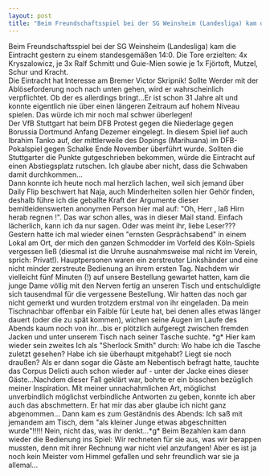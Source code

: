 ```yaml
---
layout: post
title: "Beim Freundschaftsspiel bei der SG Weinsheim (Landesliga) kam die Eintracht gestern zu einem standesgemäßen 14:0."
---
```


Beim Freundschaftsspiel bei der SG Weinsheim (Landesliga) kam die Eintracht gestern zu einem standesgemäßen 14:0. Die Tore erzielten: 4x Kryszalowicz, je 3x Ralf Schmitt und Guie-Mien sowie je 1x Fjörtoft, Mutzel, Schur und Kracht.  
Die Eintracht hat Interesse am Bremer Victor Skripnik! Sollte Werder mit der Ablöseforderung noch nach unten gehen, wird er wahrscheinlich verpflichtet. Ob der es allerdings bringt...Er ist schon 31 Jahre alt und konnte eigentlich nie über einen längeren Zeitraum auf hohem Niveau spielen. Das würde ich mir noch mal schwer überlegen!  
Der VfB Stuttgart hat beim DFB Protest gegen die Niederlage gegen Borussia Dortmund Anfang Dezemer eingelegt. In diesem Spiel lief auch Ibrahim Tanko auf, der mittlerweile des Dopings (Marihuana) im DFB-Pokalspiel gegen Schalke Ende November überführt wurde. Sollten die Stuttgarter die Punkte gutgeschrieben bekommen, würde die Eintracht auf einen Abstiegsplatz rutschen. Ich glaube aber nicht, dass die Schwaben damit durchkommen...  
Dann konnte ich heute noch mal herzlich lachen, weil sich jemand über Daily Flip beschwert hat Naja, auch Minderheiten sollen hier Gehör finden, deshalb führe ich die geballte Kraft der Argumente dieser bemitleidenswerten anonymen Person hier mal auf: "Oh, Herr , laß Hirn herab regnen !". Das war schon alles, was in dieser Mail stand. Einfach lächerlich, kann ich da nur sagen. Oder was meint ihr, liebe Leser???  
Gestern hatte ich mal wieder einen "ernsten Gesprächsabend" in einem Lokal am Ort, der mich den ganzen Schmodder im Vorfeld des Köln-Spiels vergessen ließ (diesmal ist die Unruhe ausnahmsweise mal nicht im Verein, sprich: Privat!). Hauptpersonen waren ein zerstreuter Linkshänder und eine nicht minder zerstreute Bedienung an ihrem ersten Tag. Nachdem wir vielleicht fünf Minuten (!) auf unsere Bestellung gewartet hatten, kam die junge Dame völlig mit den Nerven fertig an unseren Tisch und entschuldigte sich tausendmal für die vergessene Bestellung. Wir hatten das noch gar nicht gemerkt und wurden trotzdem erstmal von ihr eingeladen. Da mein Tischnachbar offenbar ein Faible für Leute hat, bei denen alles etwas länger dauert (oder die zu spät kommen), wichen seine Augen im Laufe des Abends kaum noch von ihr...bis er plötzlich aufgeregt zwischen fremden Jacken und unter unserem Tisch nach seiner Tasche suchte. \*g\* Hier kam wieder sein zweites Ich als "Sherlock Smith" durch: Wo habe ich die Tasche zuletzt gesehen? Habe ich sie überhaupt mitgehabt? Liegt sie noch draußen? Als er dann sogar die Gäste am Nebentisch befragt hatte, tauchte das Corpus Delicti auch schon wieder auf - unter der Jacke eines dieser Gäste...Nachdem dieser Fall geklärt war, bohrte er ein bisschen bezüglich meiner Inspiration. Mit meiner unnachahmlichen Art, möglichst unverbindlich möglichst verbindliche Antworten zu geben, konnte ich aber auch das abschmettern. Er hat mir das aber glaube ich nicht ganz abgenommen... Dann kam es zum Geständnis des Abends: Ich saß mit jemandem am Tisch, dem "als kleiner Junge etwas abgeschnitten wurde"!!!!! Nein, nicht das, was ihr denkt...\*g\* Beim Bezahlen kam dann wieder die Bedienung ins Spiel: Wir rechneten für sie aus, was wir berappen mussten, denn mit ihrer Rechnung war nicht viel anzufangen! Aber es ist ja noch kein Meister vom Himmel gefallen und sehr freundlich war sie ja allemal...

